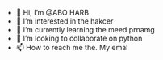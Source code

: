 - 👋 Hi, I’m @ABO HARB
- 👀 I’m interested in the hakcer
- 🌱 I’m currently learning the meed prnamg
- 💞️ I’m looking to collaborate on python
- 📫 How to reach me the. My emal

<!---
Hdhjsjj/Hdhjsjj is a ✨ special ✨ repository because its `README.md` (this file) appears on your GitHub profile.
You can click the Preview link to take a look at your changes.
--->
